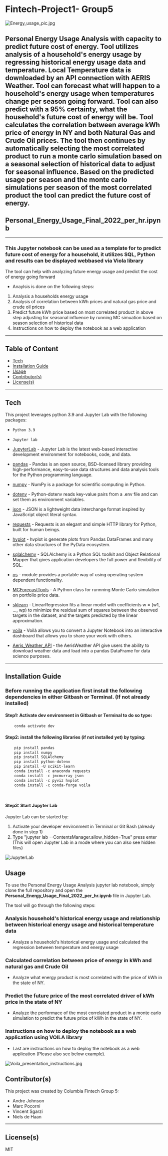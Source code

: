 # Fintech-Project1- Group5


![Energy_usage_pic.jpg](https://github.com/vincentsgarzi/Group5Project1/blob/main/Images/Energy_usage_pic.jpg)

## Personal Energy Usage Analysis with capacity to predict future cost of energy. Tool utilizes analysis of a household's energy usage by regressing historical energy usage data and temperature. Local Temperature data is downloaded by an API connection with AERIS Weather. Tool can forecast what will happen to a household's energy usage when temperatures change per season going forward. Tool can also predict with a 95% certainty, what the household's future cost of energy will be. Tool calculates the correlation between average kWh price of energy in NY and both Natural Gas and Crude Oil prices. The tool then continues by automatically selecting the most correlated product to run a monte carlo simulation based on a seasonal selection of historical data to adjust for seasonal influence. Based on the predicted usage per season and the monte carlo simulations per season of the most correlated product the tool can predict the future cost of energy. 

## Personal_Energy_Usage_Final_2022_per_hr.ipynb
---

### This Jupyter notebook can be used as a template for to predict future cost of energy for a household, it utilizes SQL, Python and results can be displayed webbased via Viola library

The tool can help with analyzing future energy usage and predict the cost of energy going forward
* Anaylsis is done on the following steps: 
1. Analysis a households energy usage
2. Analysis of correlation between kWh prices and natural gas price and crude oil prices
3. Predict future kWh price based on most correlated product in above step adjusting for seasonal influence by running MC simuation based on season selection of historical data
4. Instructions on how to deploy the notebook as a web application


---
## Table of Content

- [Tech](#technologies)
- [Installation Guide](#installation-guide)
- [Usage](#usage)
- [Contributor(s)](#contributor(s))
- [License(s)](#license(s))

---
## Tech

This project leverages python 3.9 and Jupyter Lab with the following packages:

* `Python 3.9`
* `Jupyter lab`

* [JupyterLab](https://jupyter.org/) - Jupyter Lab is the latest web-based interactive development environment for notebooks, code, and data.

* [pandas](https://pandas.pydata.org/pandas-docs/stable/index.html) - Pandas is an open source, BSD-licensed library providing high-performance, easy-to-use data structures and data analysis tools for the Python programming language.

* [numpy](https://numpy.org/doc/stable/index.html) - NumPy is a package for scientific computing in Python.

* [dotenv](https://pypi.org/project/python-dotenv/) - Python-dotenv reads key-value pairs from a .env file and can set them as environment variables.

* [json](https://docs.python.org/3/library/json.html) -  JSON is a lightweight data interchange format inspired by JavaScript object literal syntax.

* [requests](https://requests.readthedocs.io/en/latest/) - Requests is an elegant and simple HTTP library for Python, built for human beings.

* [hvplot](https://hvplot.holoviz.org/user_guide/Plotting.html) - hvplot is generate plots from Pandas DataFrames and many other data structures of the PyData ecosystem.

* [sqlalchemy](https://www.sqlalchemy.org/) - SQLAlchemy is a Python SQL toolkit and Object Relational Mapper that gives application developers the full power and flexibility of SQL.

* [os](https://docs.python.org/3/library/os.html) - module provides a portable way of using operating system dependent functionality.

* [MCForecastTools](https://cdn.inst-fs-pdx-prod.inscloudgate.net/e0e08ad7-c5b3-43c1-8e7c-e7efc5f1f39c/MCForecastTools.py?token=eyJhbGciOiJIUzUxMiIsInR5cCI6IkpXVCIsImtpZCI6ImNkbiJ9.eyJyZXNvdXJjZSI6Ii9lMGUwOGFkNy1jNWIzLTQzYzEtOGU3Yy1lN2VmYzVmMWYzOWMvTUNGb3JlY2FzdFRvb2xzLnB5IiwidGVuYW50IjoiY2FudmFzIiwidXNlcl9pZCI6IjE1MDQyMDAwMDAwMDA0MTkyOCIsImlhdCI6MTY3MjMwNDM5NywiZXhwIjoxNjcyMzkwNzk3fQ.WGJMX_rASeilWSbulLAihV6NgGxdQXfVJnemxa9Pdyydjy0LvqbqBUcMU_ORuels5eLcI8CUQ7bzjZMIcmOi3A&content_type=text%2Fx-python) -  A Python class for runnning Monte Carlo simulation on portfolio price data.

* [sklearn](https://scikit-learn.org/stable/modules/generated/sklearn.linear_model.LinearRegression.html) - LinearRegression fits a linear model with coefficients w = (w1, …, wp) to minimize the residual sum of squares between the observed targets in the dataset, and the targets predicted by the linear approximation.

* [voila](https://voila.readthedocs.io/en/stable/index.html) - Voilà allows you to convert a Jupyter Notebook into an interactive dashboard that allows you to share your work with others.

* [Aeris_Weather_API](https://github.com/aerisweather/python-tools) - the AerisWeather API give users the ability to download weather data and load into a pandas DataFrame for data science purposes.
---

## Installation Guide

### Before running the application first install the following dependencies in either Gitbash or Terminal. (If not already installed)

#### Step1: Activate dev environment in Gitbash or Terminal to do so type:
```python
    conda activate dev
```
#### Step2: install the following libraries (if not installed yet) by typing:
```python
    pip install pandas
    pip install numpy
    pip install SQLAlchemy
    pip install python-dotenv
    pip install -U scikit-learn
    conda install -c anaconda requests
    conda install -c jmcmurray json    
    conda install -c pyviz hvplot
    conda install -c conda-forge voila

    
```
#### Step3: Start Jupyter Lab
Jupyter Lab can be started by:
1. Activate your developer environment in Terminal or Git Bash (already done in step 1)
2. Type "jupyter lab --ContentsManager.allow_hidden=True" press enter (This will open Jupyter Lab in a mode where you can also see hidden files)

![JupyterLab](https://github.com/vincentsgarzi/Group5Project1/blob/main/Images/JupyterLab.PNG)


## Usage

To use the Personal Energy Usage Analysis jupyter lab notebook, simply clone the full repository and open the **Personal_Energy_Usage_Final_2022_per_hr.ipynb** file in Jupyter Lab. 

The tool will go through the following steps:

### Analysis household's historical energy usage and relationship between historical energy usage and historical temperature data
* Analyze a household's historical energy usage and calculated the regression between temperature and energy usage

### Calculated correlation between price of energy in kWh and natural gas and Crude Oil
* Analyze what energy product is most correlated with the price of kWh in the state of NY. 

### Predict the future price of the most correlated driver of kWh price in the state of NY
* Analyze the performace of the most correlated product in a monte carlo simulation to predict the future price of kWh in the state of NY. 

### Instructions on how to deploy the notebook as a web application using VOILA library
* Last are instructions on how to deploy the notebook as a web application (Please also see below example). 

![Voila_presentation_instructions.jpg](https://github.com/vincentsgarzi/Group5Project1/blob/main/Images/Voila_presentation_instructions.jpg)

## Contributor(s)

This project was created by Columbia Fintech Group 5:
* Andre Johnson
* Marc Pocorni
* Vincent Sgarzi
* Niels de Haan

---

## License(s)

MIT
